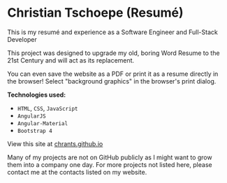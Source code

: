 # Christian Tschoepe (Resumé)

This is my resumé and experience as a Software Engineer and Full-Stack Developer

This project was designed to upgrade my old, boring Word Resume to the 21st Century and will act as its replacement.

You can even save the website as a PDF or print it as a resume directly in the browser! Select "background graphics" in the browser's print dialog.

**Technologies used:**

- `HTML`, `CSS`, `JavaScript`
- `AngularJS`
- `Angular-Material`
- `Bootstrap 4`

View this site at [chrants.github.io](https://chrants.github.io/ "Resumé (Site)")

Many of my projects are not on GitHub publicly as I might want to grow them into a company one day. For more projects not listed here, please contact me at the contacts listed on my website.
